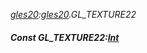 _[gles20](../../modules/gles20/gles20-module.md):[gles20](../../modules/gles20/gles20-module.md).GL\_TEXTURE22_
##### Const GL\_TEXTURE22:[Int](../../modules/wonkey/wonkey-types-int.md)
